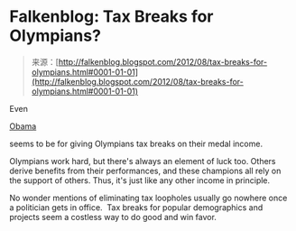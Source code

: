 <!--yml
category: 未分类
date: 2024-05-12 20:24:44
-->

# Falkenblog: Tax Breaks for Olympians?

> 来源：[http://falkenblog.blogspot.com/2012/08/tax-breaks-for-olympians.html#0001-01-01](http://falkenblog.blogspot.com/2012/08/tax-breaks-for-olympians.html#0001-01-01)

Even

[Obama](http://miami.cbslocal.com/2012/08/07/obama-signals-approval-for-olympic-tax-relief/)

seems to be for giving Olympians tax breaks on their medal income.

Olympians work hard, but there's always an element of luck too. Others derive benefits from their performances, and these champions all rely on the support of others. Thus, it's just like any other income in principle.

No wonder mentions of eliminating tax loopholes usually go nowhere once a politician gets in office.  Tax breaks for popular demographics and projects seem a costless way to do good and win favor.